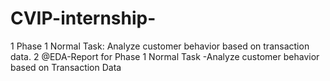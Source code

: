 # CVIP-internship-
1 Phase 1 Normal Task: Analyze customer behavior based on transaction data.
2 @EDA-Report for Phase 1 Normal Task -Analyze customer behavior based on Transaction Data
